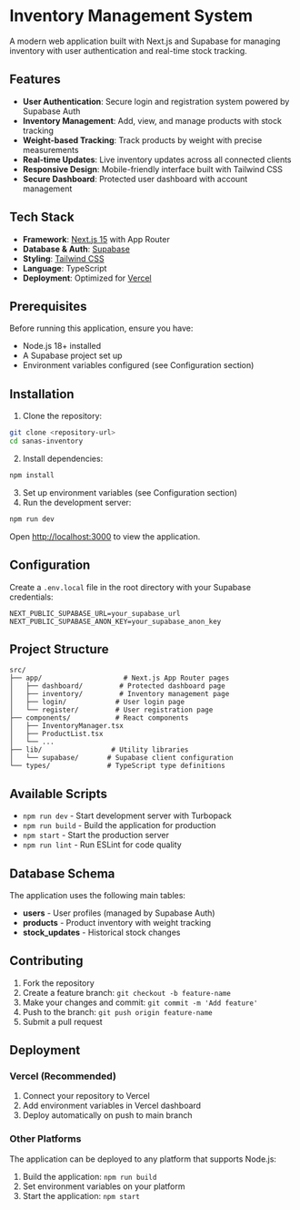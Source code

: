 # Inventory Management System

A modern web application built with Next.js and Supabase for managing inventory with user authentication and real-time stock tracking.

## Features

- **User Authentication**: Secure login and registration system powered by Supabase Auth
- **Inventory Management**: Add, view, and manage products with stock tracking
- **Weight-based Tracking**: Track products by weight with precise measurements
- **Real-time Updates**: Live inventory updates across all connected clients
- **Responsive Design**: Mobile-friendly interface built with Tailwind CSS
- **Secure Dashboard**: Protected user dashboard with account management

## Tech Stack

- **Framework**: [Next.js 15](https://nextjs.org) with App Router
- **Database & Auth**: [Supabase](https://supabase.com)
- **Styling**: [Tailwind CSS](https://tailwindcss.com)
- **Language**: TypeScript
- **Deployment**: Optimized for [Vercel](https://vercel.com)

## Prerequisites

Before running this application, ensure you have:

- Node.js 18+ installed
- A Supabase project set up
- Environment variables configured (see Configuration section)

## Installation

1. Clone the repository:

```bash
git clone <repository-url>
cd sanas-inventory
```

2. Install dependencies:

```bash
npm install
```

3. Set up environment variables (see Configuration section)
4. Run the development server:

```bash
npm run dev
```

Open [http://localhost:3000](http://localhost:3000) to view the application.

## Configuration

Create a `.env.local` file in the root directory with your Supabase credentials:

```env
NEXT_PUBLIC_SUPABASE_URL=your_supabase_url
NEXT_PUBLIC_SUPABASE_ANON_KEY=your_supabase_anon_key
```

## Project Structure

```
src/
├── app/                    # Next.js App Router pages
│   ├── dashboard/         # Protected dashboard page
│   ├── inventory/         # Inventory management page
│   ├── login/            # User login page
│   └── register/         # User registration page
├── components/           # React components
│   ├── InventoryManager.tsx
│   ├── ProductList.tsx
│   └── ...
├── lib/                 # Utility libraries
│   └── supabase/       # Supabase client configuration
└── types/              # TypeScript type definitions
```

## Available Scripts

- `npm run dev` - Start development server with Turbopack
- `npm run build` - Build the application for production
- `npm start` - Start the production server
- `npm run lint` - Run ESLint for code quality

## Database Schema

The application uses the following main tables:

- **users** - User profiles (managed by Supabase Auth)
- **products** - Product inventory with weight tracking
- **stock_updates** - Historical stock changes

## Contributing

1. Fork the repository
2. Create a feature branch: `git checkout -b feature-name`
3. Make your changes and commit: `git commit -m 'Add feature'`
4. Push to the branch: `git push origin feature-name`
5. Submit a pull request

## Deployment

### Vercel (Recommended)

1. Connect your repository to Vercel
2. Add environment variables in Vercel dashboard
3. Deploy automatically on push to main branch

### Other Platforms

The application can be deployed to any platform that supports Node.js:

1. Build the application: `npm run build`
2. Set environment variables on your platform
3. Start the application: `npm start`